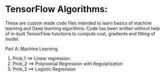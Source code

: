 # TensorFlow Algorithms:
These are custom made code files intended to learn basics of machine learning and Deep learning algorithms. Code has been written without help of in-built TensorFlow functions to compute cost, gradients and fitting of model.

Part A: Machine Learning  
1) Prob_1 ==> Linear regression
2) Prob_2 ==> Polynomial Regression with Regularization
3) Prob_3 ==> Logistic Regression
